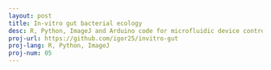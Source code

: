 ```yaml
---
layout: post
title: In-vitro gut bacterial ecology
desc: R, Python, ImageJ and Arduino code for microfluidic device control and data plotting.
proj-url: https://github.com/igor25/invitro-gut
proj-lang: R, Python, ImageJ
proj-num: 05
---
```

